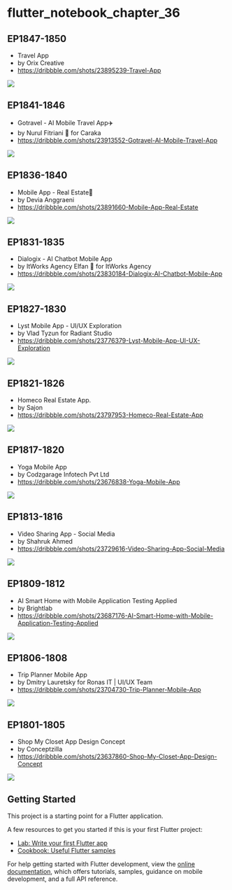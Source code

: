# flutter_notebook_chapter_36

## EP1847-1850

- Travel App
- by Orix Creative
- https://dribbble.com/shots/23895239-Travel-App

<img src="https://cdn.dribbble.com/userupload/13778999/file/original-242398f22e4aec17a879f7f74ea3948e.png?resize=1905x1429"/>

## EP1841-1846

- Gotravel - AI Mobile Travel App✈️
- by Nurul Fitriani 🌻 for Caraka
- https://dribbble.com/shots/23913552-Gotravel-AI-Mobile-Travel-App

<img src="https://cdn.dribbble.com/userupload/13831468/file/original-a21cfa2844bf8ee2eacf60903561f0fa.png?resize=1905x1429"/>

## EP1836-1840

- Mobile App - Real Estate🏡
- by Devia Anggraeni
- https://dribbble.com/shots/23891660-Mobile-App-Real-Estate

<img src="https://cdn.dribbble.com/userupload/13768878/file/original-d920f7cc56c4c73f7b16fca68aa4deb9.png?resize=1905x1429"/>

## EP1831-1835

- Dialogix - AI Chatbot Mobile App
- by ItWorks Agency Elfan 🥑 for ItWorks Agency
- https://dribbble.com/shots/23830184-Dialogix-AI-Chatbot-Mobile-App

<img src="https://cdn.dribbble.com/userupload/13591499/file/original-846337c199e3073f36536d6cac0afed9.png?resize=1905x1429"/>

## EP1827-1830

- Lyst Mobile App - UI/UX Exploration
- by Vlad Tyzun for Radiant Studio
- https://dribbble.com/shots/23776379-Lyst-Mobile-App-UI-UX-Exploration

<img src="https://cdn.dribbble.com/userupload/13437875/file/original-a9ffca933a5c922bb6468bbb7de26723.jpg?resize=1905x1429"/>

## EP1821-1826

- Homeco Real Estate App.
- by Sajon
- https://dribbble.com/shots/23797953-Homeco-Real-Estate-App

<img src="https://cdn.dribbble.com/userupload/13499563/file/original-1825d99205055206b6bea6fb3b418fe4.png?resize=1905x1429"/>

## EP1817-1820

- Yoga Mobile App
- by Codzgarage Infotech Pvt Ltd
- https://dribbble.com/shots/23676838-Yoga-Mobile-App

<img src="https://cdn.dribbble.com/userupload/13153773/file/original-b3e4f361a4326ce5e6164d1ae3f7d70d.png?resize=1905x1429"/>

## EP1813-1816

- Video Sharing App - Social Media
- by Shahruk Ahmed
- https://dribbble.com/shots/23729616-Video-Sharing-App-Social-Media

<img src="https://cdn.dribbble.com/userupload/13306020/file/original-7d725567e8e552cbd6fec8d5e089cfb5.png?resize=1905x1429"/>

## EP1809-1812

- AI Smart Home with Mobile Application Testing Applied
- by Brightlab
- https://dribbble.com/shots/23687176-AI-Smart-Home-with-Mobile-Application-Testing-Applied

<img src="https://cdn.dribbble.com/userupload/13181528/file/original-b81872db3e4a94432f0cdd6ec8327ab9.png?resize=1200x900&vertical=center"/>

## EP1806-1808

- Trip Planner Mobile App
- by Dmitry Lauretsky for Ronas IT | UI/UX Team
- https://dribbble.com/shots/23704730-Trip-Planner-Mobile-App

<img src="https://cdn.dribbble.com/userupload/13232888/file/original-f1ae5a6c240dccbbda12e3048294197a.png?resize=1905x1429"/>

## EP1801-1805

- Shop My Closet App Design Concept
- by Conceptzilla
- https://dribbble.com/shots/23637860-Shop-My-Closet-App-Design-Concept

<img src="https://cdn.dribbble.com/userupload/13039267/file/original-5e4c232193df20bcd8b289356e21d516.png?resize=1905x1429"/>



## Getting Started

This project is a starting point for a Flutter application.

A few resources to get you started if this is your first Flutter project:

- [Lab: Write your first Flutter app](https://docs.flutter.dev/get-started/codelab)
- [Cookbook: Useful Flutter samples](https://docs.flutter.dev/cookbook)

For help getting started with Flutter development, view the
[online documentation](https://docs.flutter.dev/), which offers tutorials,
samples, guidance on mobile development, and a full API reference.
